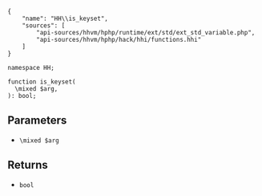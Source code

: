 ``` yamlmeta
{
    "name": "HH\\is_keyset",
    "sources": [
        "api-sources/hhvm/hphp/runtime/ext/std/ext_std_variable.php",
        "api-sources/hhvm/hphp/hack/hhi/functions.hhi"
    ]
}
```




``` Hack
namespace HH;

function is_keyset(
  \mixed $arg,
): bool;
```




## Parameters




+ ` \mixed $arg `




## Returns




* ` bool `
<!-- HHAPIDOC -->
